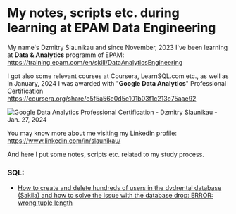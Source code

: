 # My notes, scripts etc. during learning at EPAM Data Engineering
My name's Dzmitry Slaunikau and since November, 2023 I've been learning at **Data & Analytics** programm of EPAM: 
https://training.epam.com/en/skill/DataAnalyticsEngineering

I got also some relevant courses at Coursera, LearnSQL.com etc., as well as in January, 2024 I was awarded with "**Google Data Analytics**" Professional Certification https://coursera.org/share/e5f5a56e0d5e101b03f1c213c75aae92

![Google Data Analytics Professional Certification - Dzmitry Slaunikau - Jan. 27, 2024](https://media.licdn.com/dms/image/sync/D4D27AQFDByY7b2Ga3w/articleshare-shrink_800/0/1707821191679?e=1708682400&v=beta&t=Z-WVB6GJWoJADDLPHIVWOvUYIUlHa1ouUaej19VA7Kw)

You may know more about me visiting my LinkedIn profile:
https://www.linkedin.com/in/slaunikau/

And here I put some notes, scripts etc. related to my study process.
### SQL:
* [How to create and delete hundreds of users in the dvdrental database (Sakila) and how to solve the issue with the database drop: ERROR: wrong tuple length](/mass-customer-roles.md)
